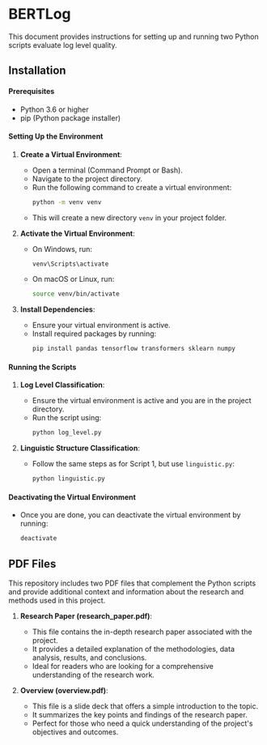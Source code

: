 # BERTLog
This document provides instructions for setting up and running two Python scripts evaluate log level quality.

## Installation

#### Prerequisites
- Python 3.6 or higher
- pip (Python package installer)

#### Setting Up the Environment
1. **Create a Virtual Environment**:
    - Open a terminal (Command Prompt or Bash).
    - Navigate to the project directory.
    - Run the following command to create a virtual environment:
      ```bash
      python -m venv venv
      ```
    - This will create a new directory `venv` in your project folder.

2. **Activate the Virtual Environment**:
    - On Windows, run:
      ```bash
      venv\Scripts\activate
      ```
    - On macOS or Linux, run:
      ```bash
      source venv/bin/activate
      ```

3. **Install Dependencies**:
    - Ensure your virtual environment is active.
    - Install required packages by running:
      ```bash
      pip install pandas tensorflow transformers sklearn numpy
      ```

#### Running the Scripts
1. **Log Level Classification**:
    - Ensure the virtual environment is active and you are in the project directory.
    - Run the script using:
      ```bash
      python log_level.py
      ```

2. **Linguistic Structure Classification**:
    - Follow the same steps as for Script 1, but use `linguistic.py`:
      ```bash
      python linguistic.py
      ```

#### Deactivating the Virtual Environment
- Once you are done, you can deactivate the virtual environment by running:
  ```bash
  deactivate
  ```

## PDF Files
This repository includes two PDF files that complement the Python scripts and provide additional context and information about the research and methods used in this project.

1. **Research Paper (research_paper.pdf)**:
   - This file contains the in-depth research paper associated with the project.
   - It provides a detailed explanation of the methodologies, data analysis, results, and conclusions.
   - Ideal for readers who are looking for a comprehensive understanding of the research work.

2. **Overview (overview.pdf)**:
   - This file is a slide deck that offers a simple introduction to the topic.
   - It summarizes the key points and findings of the research paper.
   - Perfect for those who need a quick understanding of the project's objectives and outcomes.



